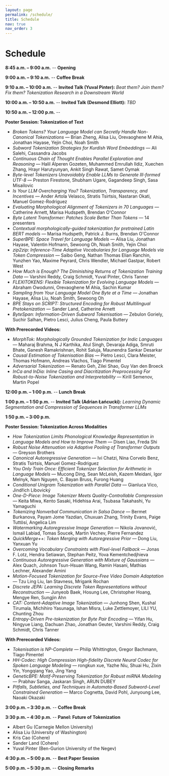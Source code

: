 ```yaml
---
layout: page
permalink: /schedule/
title: Schedule
nav: true
nav_order: 3
---
```

# Schedule

**8:45 a.m. – 9:00 a.m.** -- **Opening**

**9:00 a.m. – 9:10 a.m.** -- **Coffee Break**

**9:10 a.m. – 10:00 a.m.** -- **Invited Talk (Yuval Pinter):** *Beat them? Join them? Fix them? Tokenization Research in a Downstream World*

**10:00 a.m. – 10:50 a.m.** -- **Invited Talk (Desmond Elliott):** *TBD*

**10:50 a.m. – 12:00 p.m.** --

**Poster Session: Tokenization of Text**

* *Broken Tokens? Your Language Model can Secretly Handle Non-Canonical Tokenizations* — Brian Zheng, Alisa Liu, Orevaoghene M Ahia, Jonathan Hayase, Yejin Choi, Noah Smith
* *Subword Tokenization Strategies for Kurdish Word Embeddings* — Ali Salehi, Cassandra Jacobs
* *Continuous Chain of Thought Enables Parallel Exploration and Reasoning* — Halil Alperen Gozeten, Muhammed Emrullah Ildiz, Xuechen Zhang, Hrayr Harutyunyan, Ankit Singh Rawat, Samet Oymak
* *Byte-level Tokenizers Unavoidably Enable LLMs to Generate Ill-formed UTF-8* — Preston Firestone, Shubham Ugare, Gagandeep Singh, Sasa Misailovic
* *Is Your LLM Overcharging You? Tokenization, Transparency, and Incentives* — Ander Artola Velasco, Stratis Tsirtsis, Nastaran Okati, Manuel Gomez-Rodriguez
* *Evaluating Morphological Alignment of Tokenizers in 70 Languages* — Catherine Arnett, Marisa Hudspeth, Brendan O'Connor
* *Byte Latent Transformer: Patches Scale Better Than Tokens* — 14 presenters
* *Contextual morphologically-guided tokenization for pretrained Latin BERT models* — Marisa Hudspeth, Patrick J. Burns, Brendan O'Connor
* *SuperBPE: Space Travel for Language Models* — Alisa Liu, Jonathan Hayase, Valentin Hofmann, Sewoong Oh, Noah Smith, Yejin Choi
* *zip2zip: Inference-Time Adaptive Vocabularies for Language Models via Token Compression* — Saibo Geng, Nathan Thomas Elian Ranchin, Yunzhen Yao, Maxime Peyrard, Chris Wendler, Michael Gastpar, Robert West
* *How Much is Enough? The Diminishing Returns of Tokenization Training Data* — Varshini Reddy, Craig Schmidt, Yuval Pinter, Chris Tanner
* *FLEXITOKENS: Flexible Tokenization for Evolving Language Models* — Abraham Owodunni, Orevaoghene M Ahia, Sachin Kumar
* *Sampling from Your Language Model One Byte at a Time* — Jonathan Hayase, Alisa Liu, Noah Smith, Sewoong Oh
* *BPE Stays on SCRIPT: Structured Encoding for Robust Multilingual Pretokenization* — Sander Land, Catherine Arnett
* *ByteSpan: Information-Driven Subword Tokenisation* — Zebulon Goriely, Suchir Salhan, Pietro Lesci, Julius Cheng, Paula Buttery

**With Prerecorded Videos:**

* *MorphTok: Morphologically Grounded Tokenization for Indic Languages* — Maharaj Brahma, N J Karthika, Atul Singh, Devaraja Adiga, Smruti Bhate, Ganesh Ramakrishnan, Rohit Saluja, Maunendra Sankar Desarkar
* *Causal Estimation of Tokenisation Bias* — Pietro Lesci, Clara Meister, Thomas Hofmann, Andreas Vlachos, Tiago Pimentel
* *Adversarial Tokenization* — Renato Geh, Zilei Shao, Guy Van den Broeck
* *InCa and InDia: Inline Casing and Diacritization Preprocessing For Robust-to-Noise Tokenization and Interpretability* — Kirill Semenov, Martin Popel

**12:00 p.m. – 1:00 p.m.** -- **Lunch Break**

**1:00 p.m. – 1:50 p.m.** -- **Invited Talk (Adrian Łańcucki):** *Learning Dynamic Segmentation and Compression of Sequences in Transformer LLMs*

**1:50 p.m. – 3:00 p.m.**

**Poster Session: Tokenization Across Modalities**

* *How Tokenization Limits Phonological Knowledge Representation in Language Models and How to Improve Them* — Disen Liao, Freda Shi
* *Robust Noise Attenuation via Adaptive Pooling of Transformer Outputs* — Greyson Brothers
* *Canonical Autoregressive Generation* — Ivi Chatzi, Nina Corvelo Benz, Stratis Tsirtsis, Manuel Gomez-Rodriguez
* *You Only Train Once: Efficient Tokenizer Selection for Arithmetic in Language Models* — Mucong Ding, Sean McLeish, Kazem Meidani, Igor Melnyk, Nam Nguyen, C. Bayan Bruss, Furong Huang
* *Conditional Unigram Tokenization with Parallel Data* — Gianluca Vico, Jindřich Libovický
* *One-D-Piece: Image Tokenizer Meets Quality-Controllable Compression* — Keita Miwa, Kento Sasaki, Hidehisa Arai, Tsubasa Takahashi, Yu Yamaguchi
* *Tokenizing Nonverbal Communication in Salsa Dance* — Bermet Burkanova, Payam Jome Yazdian, Chuxuan Zhang, Trinity Evans, Paige Tuttösí, Angelica Lim
* *Watermarking Autoregressive Image Generation* — Nikola Jovanović, Ismail Labiad, Tomas Soucek, Martin Vechev, Pierre Fernandez
* *QuickMerge++: Token Merging with Autoregressive Prior* — Dong Liu, Yanxuan Yu
* *Overcoming Vocabulary Constraints with Pixel-level Fallback* — Jonas F. Lotz, Hendra Setiawan, Stephan Peitz, Yova Kementchedjhieva
* *Continuous Autoregressive Generation with Mixture of Gaussians* — Alex Quach, Johnson Tsun-Hsuan Wang, Ramin Hasani, Mathias Lechner, Alexander Amini
* *Motion-Focused Tokenization for Source-Free Video Domain Adaptation* — Tzu Ling Liu, Ian Stavness, Mrigank Rochan
* *Discrete JEPA: Learning Discrete Token Representations without Reconstruction* — Junyeob Baek, Hosung Lee, Christopher Hoang, Mengye Ren, Sungjin Ahn
* *CAT: Content-Adaptive Image Tokenization* — Junhong Shen, Kushal Tirumala, Michihiro Yasunaga, Ishan Misra, Luke Zettlemoyer, LILI YU, Chunting Zhou
* *Entropy-Driven Pre-tokenization for Byte Pair Encoding* — Yifan Hu, Ningyue Liang, Dachuan Zhao, Jonathan Geuter, Varshini Reddy, Craig Schmidt, Chris Tanner

**With Prerecorded Videos:**

* *Tokenisation is NP-Complete* — Philip Whittington, Gregor Bachmann, Tiago Pimentel
* *HH-Codec: High Compression High-fidelity Discrete Neural Codec for Spoken Language Modeling* — rongkun xue, Yazhe Niu, Shuai Hu, Zixin Yin, Yongqiang Yao, Jing Yang
* *GeneticBPE: Motif-Preserving Tokenization for Robust miRNA Modeling* — Prabhav Sanga, Jaskaran Singh, ARUN DUBEY
* *Pitfalls, Subtleties, and Techniques in Automata-Based Subword-Level Constrained Generation* — Marco Cognetta, David Pohl, Junyoung Lee, Naoaki Okazaki

**3:00 p.m. – 3:30 p.m.** -- **Coffee Break**

**3:30 p.m. – 4:30 p.m.** -- **Panel: Future of Tokenization**

* Albert Gu (Carnegie Mellon University)
* Alisa Liu (University of Washington)
* Kris Cao (Cohere)
* Sander Land (Cohere)
* Yuval Pinter (Ben-Gurion University of the Negev)


**4:30 p.m. – 5:00 p.m.** -- **Best Paper Session**

**5:00 p.m. – 5:30 p.m.** -- **Closing Remarks**


<style>
    /* Style for the team container */
.team-container {
    display: grid;
    grid-template-columns: repeat(5, 1fr); /* Display 3 members per row */
    gap: 5px;
    max-width: 1000px;
    padding: 20px;
}

@media (max-width: 768px) {
    .team-container {
        grid-template-columns: repeat(2, 1fr); /* Display 2 members per row on smaller screens */
    }
}

/* Style for each team member */
.team-member {
    text-align: center;
    background-color: #fff;
    padding: 0px;
    width: 150px; /* Set a fixed width for consistent circle appearance */
    height: 260px; /* Set a fixed height for consistent circle appearance */
    /* box-shadow: 0px 3px 6px rgba(0, 0, 0, 0.1); */
    overflow: hidden; /* Hide any image overflow */
}


.team-member h3 {
    font-size: 16px;
    color: #333;
}

.team-member img {
  object-fit: cover;
  border-radius:50%;
  width: 150px;
  height: 150px;
  padding: 10px;
}

.sponsor-container {
    display: flex;
    gap: 5px;
}

.sponsor {
    flex: 1;
    margin: 10px;
    text-align: center;
    box-sizing: border-box;
    height: 50px;
    width: 50px;
}

.sponsor img {  
    width: 100%; /* Make the image take up 100% of the figure's width */
    height: 100%;
    object-fit: contain; 
}

.caption {
    margin-top: 12px; /* Adjust the margin to control the gap between the figure and the caption */
}

.right-half {
    flex: 1; /* Each figure takes up 50% of the available width */
    height: 500px; /* Set a fixed height for all figures (adjust the value as needed) */
}
</style>
